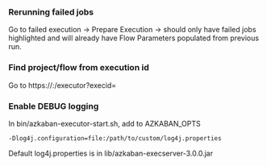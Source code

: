 ### Rerunning failed jobs
Go to failed execution -> Prepare Execution -> should only have failed jobs highlighted and will already have Flow Parameters populated from previous run.


### Find project/flow from execution id

Go to https://<host>:<port>/executor?execid=<execid>


### Enable DEBUG logging

In bin/azkaban-executor-start.sh, add to AZKABAN_OPTS
```
-Dlog4j.configuration=file:/path/to/custom/log4j.properties
```

Default log4j.properties is in lib/azkaban-execserver-3.0.0.jar